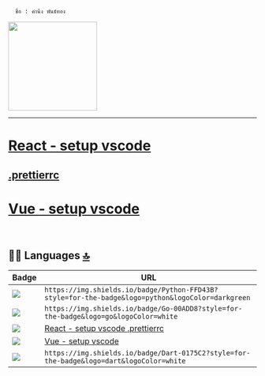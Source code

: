 <!--START_SECTION:waka-->
<!--END_SECTION:waka-->
  
  
      ชื่อ : คำนึง พันธ์ทอง

<!--
**sing3demons/sing3demons** is a ✨ _special_ ✨ repository because its `README.md` (this file) appears on your GitHub profile.

-->
 <img height="180em" src="https://github-readme-stats.vercel.app/api?username=sing3demons&show_icons=true&hide_border=true&&count_private=true&include_all_commits=true" />   
 
<hr>
<h1>
<a href="https://github.com/sing3demons/vscode-react/blob/main/setting.json"> React - setup vscode </a>
</h1>
<h2><a href="https://github.com/sing3demons/vscode-react/blob/main/.prettierrc"> .prettierrc  </a></h2>
<h1><a href="https://github.com/sing3demons/vscode-vue">Vue - setup vscode</a></h1><br>


## 👩‍💻 Languages [🔝](#welcome-badges-4-readmemd-profile)

Badge | URL
------------ | -------------
<img src="https://img.shields.io/badge/Python-FFD43B?style=for-the-badge&logo=python&logoColor=darkgreen" /> | `https://img.shields.io/badge/Python-FFD43B?style=for-the-badge&logo=python&logoColor=darkgreen`
<img src="https://img.shields.io/badge/Go-00ADD8?style=for-the-badge&logo=go&logoColor=white" /> | `https://img.shields.io/badge/Go-00ADD8?style=for-the-badge&logo=go&logoColor=white`
<img src="https://img.shields.io/badge/-ReactJs-61DAFB?logo=react?style=for-the-badge&logo=go&logoColor=white" /> | <a href="https://github.com/sing3demons/vscode-react/blob/main/setting.json"> React - setup vscode </a> <a href="https://github.com/sing3demons/vscode-react/blob/main/.prettierrc"> .prettierrc  </a>
<img src="https://img.shields.io/badge/-Vue-61DAFB?logo=vue?logo=react?style=for-the-badge&logo=go&logoColor=white" /> | <a href="https://github.com/sing3demons/vscode-vue/blob/main/setting.json">Vue - setup vscode</a>
<img src="https://img.shields.io/badge/Dart-0175C2?style=for-the-badge&logo=dart&logoColor=white" /> | `https://img.shields.io/badge/Dart-0175C2?style=for-the-badge&logo=dart&logoColor=white`

